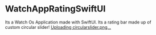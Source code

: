 # WatchAppRatingSwiftUI
Its a Watch Os Application made with SwiftUI. Its a rating bar made up of custom circular slider!
[Uploading circularslider.png…]()

